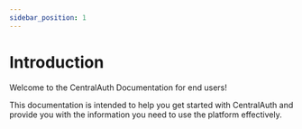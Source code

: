 ```yaml
---
sidebar_position: 1
---
```


# Introduction

Welcome to the CentralAuth Documentation for end users!

This documentation is intended to help you get started with CentralAuth and provide you with the information you need to use the platform effectively.